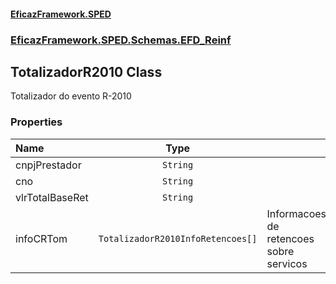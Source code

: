 #### [EficazFramework.SPED](EficazFrameworkSPED.md 'EficazFramework SPED')
### [EficazFramework.SPED.Schemas.EFD_Reinf](EficazFramework.SPED.Schemas.EFD_Reinf.md 'EficazFramework.SPED.Schemas.EFD_Reinf')

## TotalizadorR2010 Class

Totalizador do evento R-2010
### Properties

| Name | Type | |
| :--- | :---: | :--- |
| cnpjPrestador | `String` |  |
| cno | `String` |  |
| vlrTotalBaseRet | `String` |  |
| infoCRTom | `TotalizadorR2010InfoRetencoes[]` | Informacoes de retencoes sobre servicos |
